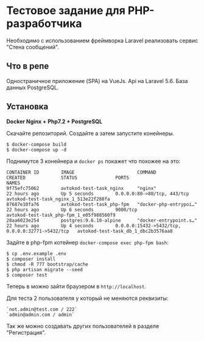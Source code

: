 # Тестовое задание для PHP-разработчика

Необходимо с использованием фреймворка Laravel реализовать сервис "Стена сообщений".

Что в репе
--------------

Одностраничное приложение (SPA) на VueJs. Api на Laravel 5.6. База данных PostgreSQL.

Установка
--------------

**Docker Nginx + Php7.2 + PostgreSQL**

Скачайте репозиторий. Создайте а затем запустите конейнеры.

    $ docker-compose build
    $ docker-compose up -d

Поднимутся 3 конейнера и `docker ps` покажет что похожее на это:

    CONTAINER ID        IMAGE                       COMMAND                  CREATED             STATUS              PORTS                                              NAMES
    9f75efc75062        avtokod-test-task_nginx     "nginx"                  22 hours ago        Up 5 seconds        0.0.0.0:80->80/tcp, 443/tcp                        avtokod-test-task_nginx_1_513e22f288fa
    87687e10fa76        avtokod-test-task_php-fpm   "docker-php-entrypoi…"   22 hours ago        Up 6 seconds        9000/tcp                                           avtokod-test-task_php-fpm_1_e05f988560f9
    28aa6023e254        postgres:9.6.10-alpine      "docker-entrypoint.s…"   22 hours ago        Up 4 seconds        0.0.0.0:15432->5432/tcp, 0.0.0.0:32771->5432/tcp   avtokod-test-task_db_1_dbc2b3576aa8
    
Задйте в php-fpm котейнер `docker-compose exec php-fpm bash`:
    
    $ cp .env.example .env
    $ composer install
    $ chmod -R 777 bootstrap/cache
    $ php artisan migrate --seed
    $ composer test
    
Теперь в можно зайти браузером в `http://localhost`.

Для теста 2 пользователя у который не меняются реквизиты:

    `not.admin@test.com / 222`
    `admin@admin.com / admin`

Так же можно создавать других пользователей в разделе "Регистрация".